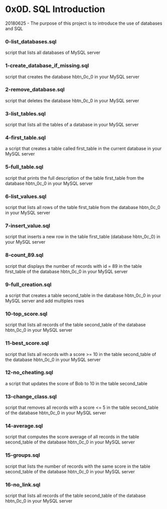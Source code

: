 # 0x0D. SQL Introduction

20180625 - The purpose of this project is to introduce the use of databases and SQL

### 0-list_databases.sql
script that lists all databases of MySQL server

### 1-create_database_if_missing.sql
script that creates the database hbtn_0c_0 in your MySQL server

### 2-remove_database.sql
script that deletes the database hbtn_0c_0 in your MySQL server

### 3-list_tables.sql
script that lists all the tables of a database in your MySQL server

### 4-first_table.sql
a script that creates a table called first_table in the current database in your MySQL server

### 5-full_table.sql
script that prints the full description of the table first_table from the database hbtn_0c_0 in your MySQL server

### 6-list_values.sql
script that lists all rows of the table first_table from the database hbtn_0c_0 in your MySQL server

### 7-insert_value.sql
script that inserts a new row in the table first_table (database hbtn_0c_0) in your MySQL server

### 8-count_89.sql
script that displays the number of records with id = 89 in the table first_table of the database hbtn_0c_0 in your MySQL server

### 9-full_creation.sql
a script that creates a table second_table in the database hbtn_0c_0 in your MySQL server and add multiples rows

### 10-top_score.sql
script that lists all records of the table second_table of the database hbtn_0c_0 in your MySQL server

### 11-best_score.sql
script that lists all records with a score >= 10 in the table second_table of the database hbtn_0c_0 in your MySQL server

### 12-no_cheating.sql
a script that updates the score of Bob to 10 in the table second_table

### 13-change_class.sql
script that removes all records with a score <= 5 in the table second_table of the database hbtn_0c_0 in your MySQL server

### 14-average.sql
script that computes the score average of all records in the table second_table of the database hbtn_0c_0 in your MySQL server

### 15-groups.sql
script that lists the number of records with the same score in the table second_table of the database hbtn_0c_0 in your MySQL server

### 16-no_link.sql
script that lists all records of the table second_table of the database hbtn_0c_0 in your MySQL server
